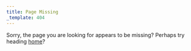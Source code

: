 ```yaml
---
title: Page Missing
_template: 404
---
```

Sorry, the page you are looking for appears to be missing? Perhaps try heading [home](/)?
